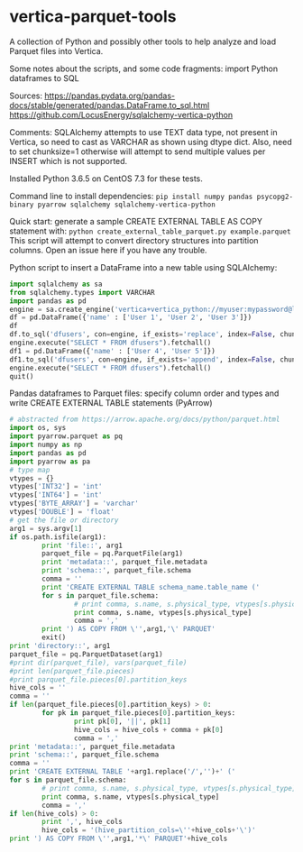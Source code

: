 # vertica-parquet-tools
A collection of Python and possibly other tools to help analyze and load Parquet files into Vertica.

Some notes about the scripts, and some code fragments:
import Python dataframes to SQL

Sources:
https://pandas.pydata.org/pandas-docs/stable/generated/pandas.DataFrame.to_sql.html
https://github.com/LocusEnergy/sqlalchemy-vertica-python

Comments: SQLAlchemy attempts to use TEXT data type, not present in Vertica, so need to cast as VARCHAR as shown using dtype dict.
Also, need to set chunksize=1 otherwise will attempt to send multiple values per INSERT which is not supported.

Installed Python 3.6.5 on CentOS 7.3 for these tests.

Command line to install dependencies:
`pip install numpy pandas psycopg2-binary pyarrow sqlalchemy sqlalchemy-vertica-python`

Quick start: generate a sample CREATE EXTERNAL TABLE AS COPY statement with:
`python create_external_table_parquet.py example.parquet`
This script will attempt to convert directory structures into partition columns.  Open an issue here if you have any trouble.

Python script to insert a DataFrame into a new table using SQLAlchemy:
```python
import sqlalchemy as sa
from sqlalchemy.types import VARCHAR
import pandas as pd
engine = sa.create_engine('vertica+vertica_python://myuser:mypassword@localhost:5433/mydb')
df = pd.DataFrame({'name' : ['User 1', 'User 2', 'User 3']})
df
df.to_sql('dfusers', con=engine, if_exists='replace', index=False, chunksize=1, dtype={"name": VARCHAR()})
engine.execute("SELECT * FROM dfusers").fetchall()
df1 = pd.DataFrame({'name' : ['User 4', 'User 5']})
df1.to_sql('dfusers', con=engine, if_exists='append', index=False, chunksize=1, dtype={"name": VARCHAR()})
engine.execute("SELECT * FROM dfusers").fetchall()
quit()
```
Pandas dataframes to Parquet files: specify column order and types and write CREATE EXTERNAL TABLE statements
(PyArrow)
```python
# abstracted from https://arrow.apache.org/docs/python/parquet.html
import os, sys
import pyarrow.parquet as pq
import numpy as np
import pandas as pd
import pyarrow as pa
# type map
vtypes = {}
vtypes['INT32'] = 'int'
vtypes['INT64'] = 'int'
vtypes['BYTE_ARRAY'] = 'varchar'
vtypes['DOUBLE'] = 'float'
# get the file or directory
arg1 = sys.argv[1]
if os.path.isfile(arg1):
        print 'file::', arg1
        parquet_file = pq.ParquetFile(arg1)
        print 'metadata::', parquet_file.metadata
        print 'schema::', parquet_file.schema
        comma = ''
        print 'CREATE EXTERNAL TABLE schema_name.table_name ('
        for s in parquet_file.schema:
                # print comma, s.name, s.physical_type, vtypes[s.physical_type]
                print comma, s.name, vtypes[s.physical_type]
                comma = ','
        print ') AS COPY FROM \'',arg1,'\' PARQUET'
        exit()
print 'directory::', arg1
parquet_file = pq.ParquetDataset(arg1)
#print dir(parquet_file), vars(parquet_file)
#print len(parquet_file.pieces)
#print parquet_file.pieces[0].partition_keys
hive_cols = ''
comma = ''
if len(parquet_file.pieces[0].partition_keys) > 0:
        for pk in parquet_file.pieces[0].partition_keys:
                print pk[0], '||', pk[1]
                hive_cols = hive_cols + comma + pk[0]
                comma = ','
print 'metadata::', parquet_file.metadata
print 'schema::', parquet_file.schema
comma = ''
print 'CREATE EXTERNAL TABLE '+arg1.replace('/','')+' ('
for s in parquet_file.schema:
        # print comma, s.name, s.physical_type, vtypes[s.physical_type]
        print comma, s.name, vtypes[s.physical_type]
        comma = ','
if len(hive_cols) > 0:
        print ',', hive_cols
        hive_cols = '(hive_partition_cols=\''+hive_cols+'\')'
print ') AS COPY FROM \'',arg1,'*\' PARQUET'+hive_cols
```
